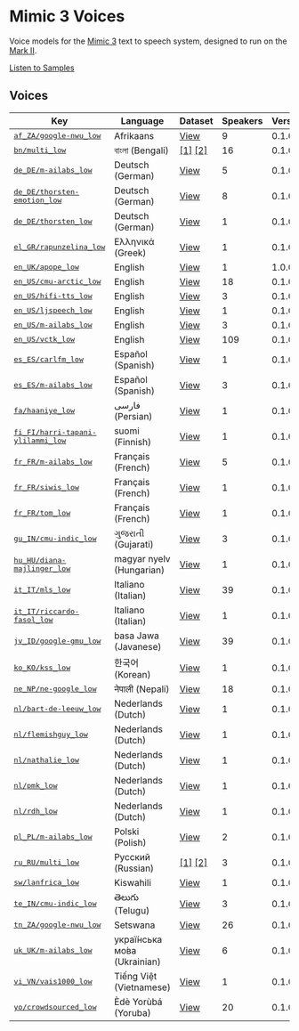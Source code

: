 # Mimic 3 Voices

Voice models for the [Mimic 3](https://github.com/MycroftAI/mimic3) text to speech system, designed to run on the [Mark II](https://mycroft.ai/product/mark-ii/).

[Listen to Samples](https://mycroftai.github.io/mimic3-voices)


## Voices

<table>
<thead>
<tr>
<th>Key</th>
<th>Language</th>
<th>Dataset</th>
<th>Speakers</th>
<th>Version</th>
<th>Phonemizer</th>
<th>License</th>
</tr>
<tbody>
<tr>
<td><a href="voices/af_ZA/google-nwu_low"><tt>af_ZA/google-nwu_low</tt></a></td>
<td>Afrikaans</td>
<td><a href="http://www.openslr.org/32/">View</a></td>
<td>9</td>
    <td>0.1.0</td>
    <td><a href="https://github.com/espeak-ng/espeak-ng/">espeak</a></td>
    <td><a href="voices/af_ZA/google-nwu_low/LICENSE">View</a></td>
</tr>
<tr>
<td><a href="voices/bn/multi_low"><tt>bn/multi_low</tt></a></td>
<td>বাংলা (Bengali)</td>
<td>
<a href="http://festvox.org/cmu_indic/">[1]</a>
<a href="http://www.openslr.org/37/">[2]</a>
</td>
<td>16</td>
    <td>0.1.0</td>
    <td><a href="https://github.com/espeak-ng/espeak-ng/">espeak</a></td>
    <td><a href="voices/bn/multi_low/LICENSE">View</a></td>
</tr>
<tr>
<td><a href="voices/de_DE/m-ailabs_low"><tt>de_DE/m-ailabs_low</tt></a></td>
<td>Deutsch (German)</td>
<td><a href="https://www.caito.de/2019/01/03/the-m-ailabs-speech-dataset/">View</a></td>
<td>5</td>
    <td>0.1.0</td>
    <td><a href="https://github.com/rhasspy/gruut/">gruut</a></td>
    <td><a href="voices/de_DE/m-ailabs_low/LICENSE">View</a></td>
</tr>
<tr>
<td><a href="voices/de_DE/thorsten-emotion_low"><tt>de_DE/thorsten-emotion_low</tt></a></td>
<td>Deutsch (German)</td>
<td><a href="http://www.openslr.org/110/">View</a></td>
<td>8</td>
    <td>0.1.0</td>
    <td><a href="https://github.com/rhasspy/gruut/">gruut</a></td>
    <td><a href="voices/de_DE/thorsten-emotion_low/LICENSE">View</a></td>
</tr>
<tr>
<td><a href="voices/de_DE/thorsten_low"><tt>de_DE/thorsten_low</tt></a></td>
<td>Deutsch (German)</td>
<td><a href="https://github.com/thorstenMueller/deep-learning-german-tts/">View</a></td>
<td>1</td>
    <td>0.1.0</td>
    <td><a href="https://github.com/rhasspy/gruut/">gruut</a></td>
    <td><a href="voices/de_DE/thorsten_low/LICENSE">View</a></td>
</tr>
<tr>
<td><a href="voices/el_GR/rapunzelina_low"><tt>el_GR/rapunzelina_low</tt></a></td>
<td>Ελληνικά (Greek)</td>
<td><a href="https://www.kaggle.com/bryanpark/greek-single-speaker-speech-dataset">View</a></td>
<td>1</td>
    <td>0.1.0</td>
    <td><a href="https://github.com/espeak-ng/espeak-ng/">espeak</a></td>
    <td><a href="voices/el_GR/rapunzelina_low/LICENSE">View</a></td>
</tr>
<tr>
<td><a href="voices/en_UK/apope_low"><tt>en_UK/apope_low</tt></a></td>
<td>English</td>
<td><a href="https://popey.me/">View</a></td>
<td>1</td>
    <td>1.0.0</td>
    <td><a href="https://github.com/rhasspy/gruut/">gruut</a></td>
    <td><a href="voices/en_UK/apope_low/LICENSE">View</a></td>
</tr>
<tr>
<td><a href="voices/en_US/cmu-arctic_low"><tt>en_US/cmu-arctic_low</tt></a></td>
<td>English</td>
<td><a href="http://www.festvox.org/cmu_arctic/">View</a></td>
<td>18</td>
    <td>0.1.0</td>
    <td><a href="https://github.com/rhasspy/gruut/">gruut</a></td>
    <td><a href="voices/en_US/cmu-arctic_low/LICENSE">View</a></td>
</tr>
<tr>
<td><a href="voices/en_US/hifi-tts_low"><tt>en_US/hifi-tts_low</tt></a></td>
<td>English</td>
<td><a href="http://www.openslr.org/109/">View</a></td>
<td>3</td>
    <td>0.1.0</td>
    <td><a href="https://github.com/rhasspy/gruut/">gruut</a></td>
    <td><a href="voices/en_US/hifi-tts_low/LICENSE">View</a></td>
</tr>
<tr>
<td><a href="voices/en_US/ljspeech_low"><tt>en_US/ljspeech_low</tt></a></td>
<td>English</td>
<td><a href="https://keithito.com/LJ-Speech-Dataset/">View</a></td>
<td>1</td>
    <td>0.1.0</td>
    <td><a href="https://github.com/rhasspy/gruut/">gruut</a></td>
    <td><a href="voices/en_US/ljspeech_low/LICENSE">View</a></td>
</tr>
<tr>
<td><a href="voices/en_US/m-ailabs_low"><tt>en_US/m-ailabs_low</tt></a></td>
<td>English</td>
<td><a href="https://www.caito.de/2019/01/03/the-m-ailabs-speech-dataset/">View</a></td>
<td>3</td>
    <td>0.1.0</td>
    <td><a href="https://github.com/rhasspy/gruut/">gruut</a></td>
    <td><a href="voices/en_US/m-ailabs_low/LICENSE">View</a></td>
</tr>
<tr>
<td><a href="voices/en_US/vctk_low"><tt>en_US/vctk_low</tt></a></td>
<td>English</td>
<td><a href="https://datashare.ed.ac.uk/handle/10283/3443">View</a></td>
<td>109</td>
    <td>0.1.0</td>
    <td><a href="https://github.com/rhasspy/gruut/">gruut</a></td>
    <td><a href="voices/en_US/vctk_low/LICENSE">View</a></td>
</tr>
<tr>
<td><a href="voices/es_ES/carlfm_low"><tt>es_ES/carlfm_low</tt></a></td>
<td>Español (Spanish)</td>
<td><a href="https://github.com/carlfm01/my-speech-datasets">View</a></td>
<td>1</td>
    <td>0.1.0</td>
    <td><a href="https://github.com/rhasspy/gruut/">gruut</a></td>
    <td><a href="voices/es_ES/carlfm_low/LICENSE">View</a></td>
</tr>
<tr>
<td><a href="voices/es_ES/m-ailabs_low"><tt>es_ES/m-ailabs_low</tt></a></td>
<td>Español (Spanish)</td>
<td><a href="https://www.caito.de/2019/01/03/the-m-ailabs-speech-dataset/">View</a></td>
<td>3</td>
    <td>0.1.0</td>
    <td><a href="https://github.com/espeak-ng/espeak-ng/">espeak</a></td>
    <td><a href="voices/es_ES/m-ailabs_low/LICENSE">View</a></td>
</tr>
<tr>
<td><a href="voices/fa/haaniye_low"><tt>fa/haaniye_low</tt></a></td>
<td>فارسی (Persian)</td>
<td><a href="TBD">View</a></td>
<td>1</td>
    <td>0.1.0</td>
    <td><a href="https://github.com/espeak-ng/espeak-ng/">espeak</a></td>
    <td><a href="voices/fa/haaniye_low/LICENSE">View</a></td>
</tr>
<tr>
<td><a href="voices/fi_FI/harri-tapani-ylilammi_low"><tt>fi_FI/harri-tapani-ylilammi_low</tt></a></td>
<td>suomi (Finnish)</td>
<td><a href="https://www.kaggle.com/bryanpark/finnish-single-speaker-speech-dataset">View</a></td>
<td>1</td>
    <td>0.1.0</td>
    <td><a href="https://github.com/espeak-ng/espeak-ng/">espeak</a></td>
    <td><a href="voices/fi_FI/harri-tapani-ylilammi_low/LICENSE">View</a></td>
</tr>
<tr>
<td><a href="voices/fr_FR/m-ailabs_low"><tt>fr_FR/m-ailabs_low</tt></a></td>
<td>Français (French)</td>
<td><a href="https://www.caito.de/2019/01/03/the-m-ailabs-speech-dataset/">View</a></td>
<td>5</td>
    <td>0.1.0</td>
    <td><a href="https://github.com/rhasspy/gruut/">gruut</a></td>
    <td><a href="voices/fr_FR/m-ailabs_low/LICENSE">View</a></td>
</tr>
<tr>
<td><a href="voices/fr_FR/siwis_low"><tt>fr_FR/siwis_low</tt></a></td>
<td>Français (French)</td>
<td><a href="https://datashare.is.ed.ac.uk/handle/10283/2353">View</a></td>
<td>1</td>
    <td>0.1.0</td>
    <td><a href="https://github.com/rhasspy/gruut/">gruut</a></td>
    <td><a href="voices/fr_FR/siwis_low/LICENSE">View</a></td>
</tr>
<tr>
<td><a href="voices/fr_FR/tom_low"><tt>fr_FR/tom_low</tt></a></td>
<td>Français (French)</td>
<td><a href="https://git.bksp.space/Tjiho/baudelaire-sentences">View</a></td>
<td>1</td>
    <td>0.1.0</td>
    <td><a href="https://github.com/rhasspy/gruut/">gruut</a></td>
    <td><a href="voices/fr_FR/tom_low/LICENSE">View</a></td>
</tr>
<tr>
<td><a href="voices/gu_IN/cmu-indic_low"><tt>gu_IN/cmu-indic_low</tt></a></td>
<td>ગુજરાતી (Gujarati)</td>
<td><a href="http://festvox.org/cmu_indic/">View</a></td>
<td>3</td>
    <td>0.1.0</td>
    <td><a href="https://github.com/espeak-ng/espeak-ng/">espeak</a></td>
    <td><a href="voices/gu_IN/cmu-indic_low/LICENSE">View</a></td>
</tr>
<tr>
<td><a href="voices/hu_HU/diana-majlinger_low"><tt>hu_HU/diana-majlinger_low</tt></a></td>
<td>magyar nyelv (Hungarian)</td>
<td><a href="https://www.kaggle.com/bryanpark/hungarian-single-speaker-speech-dataset">View</a></td>
<td>1</td>
    <td>0.1.0</td>
    <td><a href="https://github.com/espeak-ng/espeak-ng/">espeak</a></td>
    <td><a href="voices/hu_HU/diana-majlinger_low/LICENSE">View</a></td>
</tr>
<tr>
<td><a href="voices/it_IT/mls_low"><tt>it_IT/mls_low</tt></a></td>
<td>Italiano (Italian)</td>
<td><a href="http://www.openslr.org/94/">View</a></td>
<td>39</td>
    <td>0.1.0</td>
    <td><a href="https://github.com/rhasspy/gruut/">gruut</a></td>
    <td><a href="voices/it_IT/mls_low/LICENSE">View</a></td>
</tr>
<tr>
<td><a href="voices/it_IT/riccardo-fasol_low"><tt>it_IT/riccardo-fasol_low</tt></a></td>
<td>Italiano (Italian)</td>
<td><a href="https://www.caito.de/2019/01/03/the-m-ailabs-speech-dataset/">View</a></td>
<td>1</td>
    <td>0.1.0</td>
    <td><a href="https://github.com/rhasspy/gruut/">gruut</a></td>
    <td><a href="voices/it_IT/riccardo-fasol_low/LICENSE">View</a></td>
</tr>
<tr>
<td><a href="voices/jv_ID/google-gmu_low"><tt>jv_ID/google-gmu_low</tt></a></td>
<td>basa Jawa (Javanese)</td>
<td><a href="http://www.openslr.org/41/">View</a></td>
<td>39</td>
    <td>0.1.0</td>
    <td><a href="https://github.com/dmort27/epitran/">epitran</a></td>
    <td><a href="voices/jv_ID/google-gmu_low/LICENSE">View</a></td>
</tr>
<tr>
<td><a href="voices/ko_KO/kss_low"><tt>ko_KO/kss_low</tt></a></td>
<td>한국어 (Korean)</td>
<td><a href="https://www.kaggle.com/bryanpark/korean-single-speaker-speech-dataset">View</a></td>
<td>1</td>
    <td>0.1.0</td>
    <td><a href="https://github.com/espeak-ng/espeak-ng/">espeak</a></td>
    <td><a href="voices/ko_KO/kss_low/LICENSE">View</a></td>
</tr>
<tr>
<td><a href="voices/ne_NP/ne-google_low"><tt>ne_NP/ne-google_low</tt></a></td>
<td>नेपाली (Nepali)</td>
<td><a href="http://www.openslr.org/43/">View</a></td>
<td>18</td>
    <td>0.1.0</td>
    <td><a href="https://github.com/espeak-ng/espeak-ng/">espeak</a></td>
    <td><a href="voices/ne_NP/ne-google_low/LICENSE">View</a></td>
</tr>
<tr>
<td><a href="voices/nl/bart-de-leeuw_low"><tt>nl/bart-de-leeuw_low</tt></a></td>
<td>Nederlands (Dutch)</td>
<td><a href="https://www.kaggle.com/bryanpark/dutch-single-speaker-speech-dataset">View</a></td>
<td>1</td>
    <td>0.1.0</td>
    <td><a href="https://github.com/rhasspy/gruut/">gruut</a></td>
    <td><a href="voices/nl/bart-de-leeuw_low/LICENSE">View</a></td>
</tr>
<tr>
<td><a href="voices/nl/flemishguy_low"><tt>nl/flemishguy_low</tt></a></td>
<td>Nederlands (Dutch)</td>
<td><a href="https://github.com/rhasspy/dataset-voice-flemishguy">View</a></td>
<td>1</td>
    <td>0.1.0</td>
    <td><a href="https://github.com/rhasspy/gruut/">gruut</a></td>
    <td><a href="voices/nl/flemishguy_low/LICENSE">View</a></td>
</tr>
<tr>
<td><a href="voices/nl/nathalie_low"><tt>nl/nathalie_low</tt></a></td>
<td>Nederlands (Dutch)</td>
<td><a href="https://github.com/rhasspy/dataset-voice-nathalie">View</a></td>
<td>1</td>
    <td>0.1.0</td>
    <td><a href="https://github.com/rhasspy/gruut/">gruut</a></td>
    <td><a href="voices/nl/nathalie_low/LICENSE">View</a></td>
</tr>
<tr>
<td><a href="voices/nl/pmk_low"><tt>nl/pmk_low</tt></a></td>
<td>Nederlands (Dutch)</td>
<td><a href="TBD">View</a></td>
<td>1</td>
    <td>0.1.0</td>
    <td><a href="https://github.com/rhasspy/gruut/">gruut</a></td>
    <td><a href="voices/nl/pmk_low/LICENSE">View</a></td>
</tr>
<tr>
<td><a href="voices/nl/rdh_low"><tt>nl/rdh_low</tt></a></td>
<td>Nederlands (Dutch)</td>
<td><a href="https://github.com/r-dh/dutch-vl-tts">View</a></td>
<td>1</td>
    <td>0.1.0</td>
    <td><a href="https://github.com/rhasspy/gruut/">gruut</a></td>
    <td><a href="voices/nl/rdh_low/LICENSE">View</a></td>
</tr>
<tr>
<td><a href="voices/pl_PL/m-ailabs_low"><tt>pl_PL/m-ailabs_low</tt></a></td>
<td>Polski (Polish)</td>
<td><a href="https://www.caito.de/2019/01/03/the-m-ailabs-speech-dataset/">View</a></td>
<td>2</td>
    <td>0.1.0</td>
    <td><a href="https://github.com/espeak-ng/espeak-ng/">espeak</a></td>
    <td><a href="voices/pl_PL/m-ailabs_low/LICENSE">View</a></td>
</tr>
<tr>
<td><a href="voices/ru_RU/multi_low"><tt>ru_RU/multi_low</tt></a></td>
<td>Русский (Russian)</td>
<td>
<a href="https://www.kaggle.com/bryanpark/russian-single-speaker-speech-dataset">[1]</a>
<a href="https://www.caito.de/2019/01/03/the-m-ailabs-speech-dataset/">[2]</a>
</td>
<td>3</td>
    <td>0.1.0</td>
    <td><a href="https://github.com/rhasspy/gruut/">gruut</a></td>
    <td><a href="voices/ru_RU/multi_low/LICENSE">View</a></td>
</tr>
<tr>
<td><a href="voices/sw/lanfrica_low"><tt>sw/lanfrica_low</tt></a></td>
<td>Kiswahili</td>
<td><a href="https://data.mendeley.com/datasets/vbvj6j6pm9/1">View</a></td>
<td>1</td>
    <td>0.1.0</td>
    <td><a href="https://github.com/rhasspy/gruut/">gruut</a></td>
    <td><a href="voices/sw/lanfrica_low/LICENSE">View</a></td>
</tr>
<tr>
<td><a href="voices/te_IN/cmu-indic_low"><tt>te_IN/cmu-indic_low</tt></a></td>
<td>తెలుగు (Telugu)</td>
<td><a href="http://festvox.org/cmu_indic/">View</a></td>
<td>3</td>
    <td>0.1.0</td>
    <td><a href="https://github.com/dmort27/epitran/">epitran</a></td>
    <td><a href="voices/te_IN/cmu-indic_low/LICENSE">View</a></td>
</tr>
<tr>
<td><a href="voices/tn_ZA/google-nwu_low"><tt>tn_ZA/google-nwu_low</tt></a></td>
<td>Setswana</td>
<td><a href="http://www.openslr.org/32/">View</a></td>
<td>26</td>
    <td>0.1.0</td>
    <td><a href="https://github.com/espeak-ng/espeak-ng/">espeak</a></td>
    <td><a href="voices/tn_ZA/google-nwu_low/LICENSE">View</a></td>
</tr>
<tr>
<td><a href="voices/uk_UK/m-ailabs_low"><tt>uk_UK/m-ailabs_low</tt></a></td>
<td>украї́нська мо́ва (Ukrainian)</td>
<td><a href="https://www.caito.de/2019/01/03/the-m-ailabs-speech-dataset/">View</a></td>
<td>6</td>
    <td>0.1.0</td>
    <td><a href="voices/uk_UK/m-ailabs_low/README.md#phonemes">symbols</a></td>
    <td><a href="voices/uk_UK/m-ailabs_low/LICENSE">View</a></td>
</tr>
<tr>
<td><a href="voices/vi_VN/vais1000_low"><tt>vi_VN/vais1000_low</tt></a></td>
<td>Tiếng Việt (Vietnamese)</td>
<td><a href="https://ieee-dataport.org/documents/vais-1000-vietnamese-speech-synthesis-corpus">View</a></td>
<td>1</td>
    <td>0.1.0</td>
    <td><a href="https://github.com/espeak-ng/espeak-ng/">espeak</a></td>
    <td><a href="voices/vi_VN/vais1000_low/LICENSE">View</a></td>
</tr>
<tr>
<td><a href="voices/yo/crowdsourced_low"><tt>yo/crowdsourced_low</tt></a></td>
<td>Èdè Yorùbá (Yoruba)</td>
<td><a href="https://www.openslr.org/86">View</a></td>
<td>20</td>
    <td>0.1.0</td>
    <td><a href="https://github.com/dmort27/epitran/">epitran</a></td>
    <td><a href="voices/yo/crowdsourced_low/LICENSE">View</a></td>
</tr>
</tbody>
</table>
